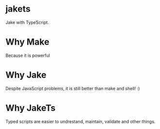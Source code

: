 # jakets
Jake with TypeScript.

# Why Make
Because it is powerful

# Why Jake
Despite JavaScript problems, it is still better than make and shell! :)

# Why JakeTs
Typed scripts are easier to undrestand, maintain, validate and other things.
